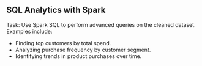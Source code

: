 ## SQL Analytics with Spark

Task: Use Spark SQL to perform advanced queries on the cleaned dataset. Examples include:  

- Finding top customers by total spend.
- Analyzing purchase frequency by customer segment.
- Identifying trends in product purchases over time.
